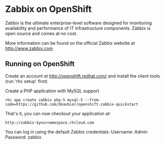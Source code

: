 Zabbix on OpenShift
===================
Zabbix is the ultimate enterprise-level software designed for monitoring availability and performance of IT infrastructure components. Zabbix is open source and comes at no cost.

More information can be found on the official Zabbix website at http://www.zabbix.com

Running on OpenShift
--------------------

Create an account at http://openshift.redhat.com/ and install the client tools (run 'rhc setup' first)

Create a PHP application with MySQL support

	rhc app create zabbix php-5 mysql-5 --from-code=https://github.com/dkanbier/openshift-zabbix-quickstart

That's it, you can now checkout your application at:

	http://zabbix-$yournamespace.rhcloud.com

You can log in using the default Zabbix credentials:
	Username: Admin
	Password: zabbix


